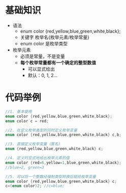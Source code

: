# 基础知识

- 语法
  - enum color {red,yellow,blue,green,white,black};
  - 关键字 枚举名{枚举元素/枚举常量}
  - enum color 是枚举类型
- 枚举元素
  - 必须是常量，不是变量
  - **每个枚举常量都有一个确定的整型数值**
    - 可以显式给出
    - 默认：0, 1, 2...

# 代码举例

```C
//1. 基本使用
enum color {red,yellow,blue,green,white,black};
enum color c = red;

//2. 在定义枚举类型的同时定义枚举变量
enum color {red,yellow,blue,green,white,black} c,b;

//3. 直接定义枚举变量（匿名)
enum {red,yellow,blue,green,white,black} c;

//4. 定义时显式地给出枚举元素的值
enum color {red=6,yellow=1,blue,green,white,black};
//blue=2, green=3

//5. 可以将一个整数经强制类型转换后赋给枚举变量
enum color {red,yellow,blue,green,white,black} c;
c=(enum color)2; //c=blue;
```

